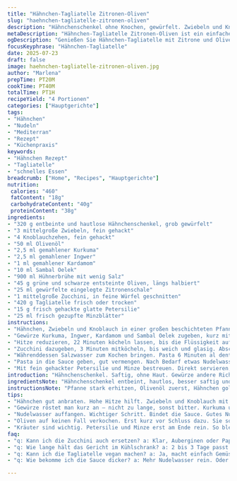 ```yaml
---
title: "Hähnchen-Tagliatelle Zitronen-Oliven"
slug: "haehnchen-tagliatelle-zitronen-oliven"
description: "Hähnchenschenkel ohne Knochen, gewürfelt. Zwiebeln und Knoblauch angebraten in Olivenöl. Kurkuma, gemahlener Ingwer und gemahlener Kardamom ersetzen Kurkuma und Zimt. Harissa durch scharfes Sambal Oelek ersetzt. Hähnchenfond reduziert, grüne und schwarze Oliven geschnitten. Gewürfelte Zitronenschale süß-sauer, Zucchini klein gewürfelt. Frische Tagliatelle oder trockene, mit Petersilie und Minze bestreut. Kochen, anrichten. Sauce eindicken und abschmecken. Flüssigkeit aus Pasta nutzen für bessere Bindung. "
metaDescription: "Hähnchen-Tagliatelle Zitronen-Oliven ist ein einfaches und schmackhaftes Gericht mit feinen Aromen und frischen Kräutern"
ogDescription: "Genießen Sie Hähnchen-Tagliatelle mit Zitrone und Oliven. Ein mediterranes Rezept mit intensiven Gewürzen und knackigem Gemüse."
focusKeyphrase: "Hähnchen-Tagliatelle"
date: 2025-07-23
draft: false
image: haehnchen-tagliatelle-zitronen-oliven.jpg
author: "Marlena"
prepTime: PT20M
cookTime: PT40M
totalTime: PT1H
recipeYield: "4 Portionen"
categories: ["Hauptgerichte"]
tags:
- "Hähnchen"
- "Nudeln"
- "Mediterran"
- "Rezept"
- "Küchenpraxis"
keywords:
- "Hähnchen Rezept"
- "Tagliatelle"
- "schnelles Essen"
breadcrumb: ["Home", "Recipes", "Hauptgerichte"]
nutrition: 
 calories: "460"
 fatContent: "18g"
 carbohydrateContent: "40g"
 proteinContent: "38g"
ingredients:
- "320 g entbeinte und hautlose Hähnchenschenkel, grob gewürfelt"
- "3 mittelgroße Zwiebeln, fein gehackt"
- "4 Knoblauchzehen, fein gehackt"
- "50 ml Olivenöl"
- "2,5 ml gemahlener Kurkuma"
- "2,5 ml gemahlener Ingwer"
- "1 ml gemahlener Kardamom"
- "10 ml Sambal Oelek"
- "900 ml Hühnerbrühe mit wenig Salz"
- "45 g grüne und schwarze entsteinte Oliven, längs halbiert"
- "25 ml gewürfelte eingelegte Zitronenschale"
- "1 mittelgroße Zucchini, in feine Würfel geschnitten"
- "420 g Tagliatelle frisch oder trocken"
- "15 g frisch gehackte glatte Petersilie"
- "25 ml frisch gezupfte Minzblätter"
instructions:
- "Hähnchen, Zwiebeln und Knoblauch in einer großen beschichteten Pfanne in Olivenöl anbraten. Hohe Temperatur, bis goldbraun."
- "Gewürze Kurkuma, Ingwer, Kardamom und Sambal Oelek zugeben, kurz mitrösten, etwa 35 Sekunden. Dann Brühe, Oliven und gewürfelte Zitronenschale einrühren."
- "Hitze reduzieren, 22 Minuten köcheln lassen, bis die Flüssigkeit auf etwa die Hälfte reduziert ist und die Sauce dick wird."
- "Zucchini dazugeben, 3 Minuten mitköcheln, bis weich und glasig. Abschmecken mit wenig Salz und viel schwarzem Pfeffer."
- "Währenddessen Salzwasser zum Kochen bringen. Pasta 6 Minuten al dente kochen, je nach Frischegrad. Dann 125 ml Nudelwasser abnehmen, Pasta abgießen."
- "Pasta in die Sauce geben, gut vermengen. Nach Bedarf etwas Nudelwasser zugeben, damit die Sauce sämiger wird."
- "Mit fein gehackter Petersilie und Minze bestreuen. Direkt servieren, heiß."
introduction: "Hähnchenschenkel. Saftig, ohne Haut. Gewürze andere Richtung – Kardamom statt Zimt. Sambal macht scharf, nicht nur harsch. Sauce dick, Oliven säuern. Zitronenschale bringt Spannung rein, nicht nur Süße oder Säure, mehr Textur auch. Zucchini nur kurz, soll knackig bleiben. Pasta frisch oder trocken – Tageszeit entscheidet. Flüssigkeit vom Kochen mit rein, nicht wegschmeißen. Kräuter grün bleiben frisch, nach dem kochen rein. Schnell, präzis, wenig Schnickschnack. Einfach. "
ingredientsNote: "Hähnchenschenkel entbeint, hautlos, besser saftig und kein Fett zu viel. Kurkuma und Ingwer für Wärme, Kardamom ersetzt Zimt für mehr Frische und Nuance. Sambal Oelek statt Harissa – schärfer, einfacher, vielseitiger. Oliven entsteint, halbieren, damit gleichmäßig verteilen. Zitronenschale eingelegt, nicht nur trocken – bringt tiefe Säurenoten mit etwas Textur. Zucchini fein gewürfelt, passen perfekt und kochen schnell durch. Frische Tagliatelle parat haben oder getrocknet nach Zeit. Petersilie und Minze frisch, erst am Ende, bitter werden sie sonst. Olivenöl kaltgepresst für intensiven Geschmack."
instructionsNote: "Pfanne stark erhitzen, Olivenöl zuerst, Hähnchen goldbraun anbraten, nicht zu lange, sonst trocken. Zwiebeln und Knoblauch mitbraten, aber nicht verbrennen lassen. Gewürze kurz mitrösten – sonst bitter. Brühe und Zitronenschale erst nach Anrösten der Gewürze zum Gericht, dann Flüssigkeit reduzieren. Oliven zufügen zum Schluss mit, sollen Geschmack geben, aber nicht verkocht sein. Zucchini kurz geben, weich aber nicht matschig. Pasta richtig al dente, nicht überkochen. Nudelwasser auffangen, hilft Sauce zu binden. Pasta und Sauce schnell mischen, noch heiß heißt auch besserer Geschmack. Kräuter zuletzt zum Kracher. Sofort servieren, keine Wartezeit."
tips:
- "Hähnchen gut anbraten. Hohe Hitze hilft. Zwiebeln und Knoblauch mit rein. Aber pass auf! Nicht verbrennen lassen. Zwiebeln sollen goldbraun werden."
- "Gewürze röstet man kurz an – nicht zu lange, sonst bitter. Kurkuma und Kardamom bringen Farbe. Sambal Oelek ist schärfer als Harissa. Starkes Aroma."
- "Nudelwasser auffangen. Wichtiger Schritt. Bindet die Sauce. Gutes Nudelwasser hat Stärke. Macht Sauce sämiger. Pasta lieber al dente lassen."
- "Oliven auf keinen Fall verkochen. Erst kurz vor Schluss dazu. Sie sollen frisch bleiben. Das gibt deinem Gericht einen tollen Geschmack."
- "Kräuter sind wichtig. Petersilie und Minze erst am Ende rein. So bleiben sie frisch und grün. Bitter werden sie schnell. Damit das Gericht leuchtet."
faq:
- "q: Kann ich die Zucchini auch ersetzen? a: Klar, Auberginen oder Paprika tun's auch. Geschmack ist anders, aber auch gut. Je nach Vorliebe."
- "q: Wie lange hält das Gericht im Kühlschrank? a: 2 bis 3 Tage passt. Gut abgedeckt aufbewahren. Aber nicht länger, sonst Geschmack leidet."
- "q: Kann ich die Tagliatelle vegan machen? a: Ja, macht einfach Gemüse oder Tofu dazu. Anstelle von Hähnchen, viel Geschmack damit. Auch lecker."
- "q: Wie bekomme ich die Sauce dicker? a: Mehr Nudelwasser rein. Oder einfach länger köcheln. Fokus auf die Reduktion. Mehr Aroma, mehr Geschmack."

---
```

